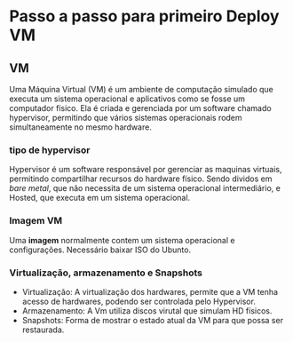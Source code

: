 # Passo a passo para primeiro Deploy VM
## VM
Uma Máquina Virtual (VM) é um ambiente de computação simulado que executa um sistema operacional e aplicativos como se fosse um computador físico. Ela é criada e gerenciada por um software chamado hypervisor, permitindo que vários sistemas operacionais rodem simultaneamente no mesmo hardware.
### **tipo de hypervisor**
Hypervisor é um software responsável por gerenciar as maquinas virtuais, permitindo compartilhar recursos do hardware físico. Sendo dividos em _bare metal_, que não necessita de um sistema operacional intermediário, e Hosted, que executa em um sistema operacional.

### Imagem VM
Uma __imagem__ normalmente contem um sistema operacional e configurações. Necessário baixar ISO do Ubunto.

### Virtualização, armazenamento e Snapshots
- Virtualização: A virtualização dos hardwares, permite que a VM tenha acesso de hardwares, podendo ser controlada pelo Hypervisor.
- Armazenamento: A Vm utiliza discos virutal que simulam HD físicos.
- Snapshots: Forma de mostrar o estado atual da VM para que possa ser restaurada.


